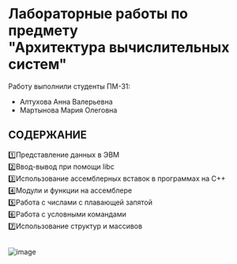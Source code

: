 # Лабораторные работы по предмету <br> **"Архитектура вычислительных систем"**


Работу выполнили студенты ПМ-31:
* Алтухова Анна Валерьевна 
* Мартынова Мария Олеговна

## СОДЕРЖАНИЕ
:one:Представление данных в ЭВМ
<br>:two:Ввод-вывод при помощи libc
<br>:three:Использование ассемблерных вставок в программах на C++
<br>:four:Модули и функции на ассемблере
<br>:five:Работа с числами с плавающей запятой
<br>:six:Работа с условными командами
<br>:seven:Использование структур и массивов

##
![image](https://tenor.com/wUEd.gif)
